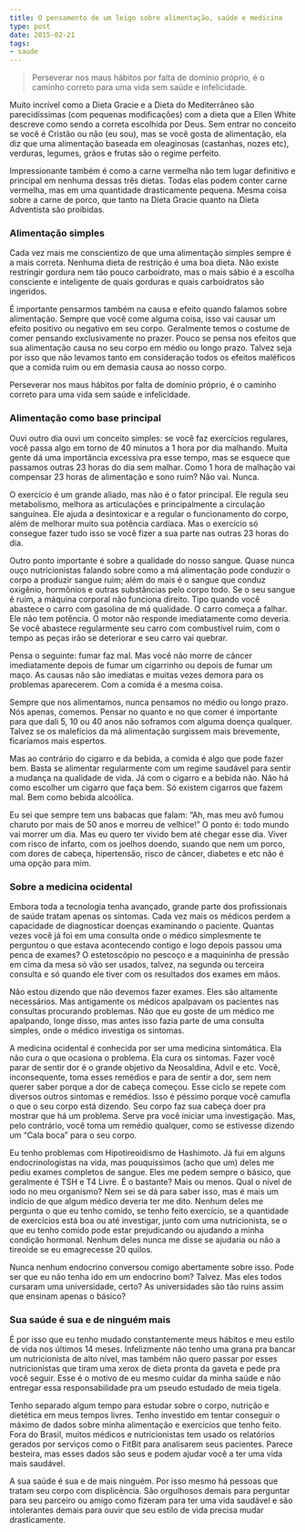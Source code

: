 ```yaml
---
title: O pensamento de um leigo sobre alimentação, saúde e medicina
type: post
date: 2015-02-21
tags:
- saude
---
```


> Perseverar nos maus hábitos por falta de domínio próprio, é o caminho correto para uma vida sem saúde e infelicidade.

Muito incrível como a Dieta Gracie e a Dieta do Mediterrâneo são parecidíssimas (com pequenas modificações) com a dieta que a Ellen White descreve como sendo a correta escolhida por Deus. Sem entrar no conceito se você é Cristão ou não (eu sou), mas se você gosta de alimentação, ela diz que uma alimentação baseada em oleaginosas (castanhas, nozes etc), verduras, legumes, grãos e frutas são o regime perfeito.

Impressionante também é como a carne vermelha não tem lugar definitivo e principal em nenhuma dessas três dietas. Todas elas podem conter carne vermelha, mas em uma quantidade drasticamente pequena. Mesma coisa sobre a carne de porco, que tanto na Dieta Gracie quanto na Dieta Adventista são proibidas.

### Alimentação simples

Cada vez mais me conscientizo de que uma alimentação simples sempre é a mais correta. Nenhuma dieta de restrição é uma boa dieta. Não existe restringir gordura nem tão pouco carboidrato, mas o mais sábio é a escolha consciente e inteligente de quais gorduras e quais carboidratos são ingeridos.

É importante pensarmos também na causa e efeito quando falamos sobre alimentação. Sempre que você come alguma coisa, isso vai causar um efeito positivo ou negativo em seu corpo. Geralmente temos o costume de comer pensando exclusivamente no prazer. Pouco se pensa nos efeitos que sua alimentação causa no seu corpo em médio ou longo prazo. Talvez seja por isso que não levamos tanto em consideração todos os efeitos maléficos que a comida ruim ou em demasia causa ao nosso corpo.

Perseverar nos maus hábitos por falta de domínio próprio, é o caminho correto para uma vida sem saúde e infelicidade.

### Alimentação como base principal

Ouvi outro dia ouvi um conceito simples: se você faz exercícios regulares, você passa algo em torno de 40 minutos a 1 hora por dia malhando. Muita gente dá uma importância excessiva pra esse tempo, mas se esquece que passamos outras 23 horas do dia sem malhar. Como 1 hora de malhação vai compensar 23 horas de alimentação e sono ruim? Não vai. Nunca.

O exercício é um grande aliado, mas não é o fator principal. Ele regula seu metabolismo, melhora as articulações e principalmente a circulação sanguínea. Ele ajuda a desintoxicar e a regular o funcionamento do corpo, além de melhorar muito sua potência cardíaca. Mas o exercício só consegue fazer tudo isso se você fizer a sua parte nas outras 23 horas do dia.

Outro ponto importante é sobre a qualidade do nosso sangue. Quase nunca ouço nutricionistas falando sobre como a má alimentação pode conduzir o corpo a produzir sangue ruim; além do mais é o sangue que conduz oxigênio, hormônios e outras substâncias pelo corpo todo. Se o seu sangue é ruim, a máquina corporal não funciona direito. Tipo quando você abastece o carro com gasolina de má qualidade. O carro começa a falhar. Ele não tem potência. O motor não responde imediatamente como deveria. Se você abastece regularmente seu carro com combustível ruim, com o tempo as peças irão se deteriorar e seu carro vai quebrar.

Pensa o seguinte: fumar faz mal. Mas você não morre de câncer imediatamente depois de fumar um cigarrinho ou depois de fumar um maço. As causas não são imediatas e muitas vezes demora para os problemas aparecerem. Com a comida é a mesma coisa.

Sempre que nos alimentamos, nunca pensamos no médio ou longo prazo. Nós apenas, comemos. Pensar no quanto e no que comer é importante para que dali 5, 10 ou 40 anos não soframos com alguma doença qualquer. Talvez se os malefícios da má alimentação surgissem mais brevemente, ficaríamos mais espertos.

Mas ao contrário do cigarro e da bebida, a comida é algo que pode fazer bem. Basta se alimentar regularmente com um regime saudável para sentir a mudança na qualidade de vida. Já com o cigarro e a bebida não. Não há como escolher um cigarro que faça bem. Só existem cigarros que fazem mal. Bem como bebida alcoólica.

Eu sei que sempre tem uns babacas que falam: “Ah, mas meu avô fumou charuto por mais de 50 anos e morreu de velhice!” O ponto é: todo mundo vai morrer um dia. Mas eu quero ter vivido bem até chegar esse dia. Viver com risco de infarto, com os joelhos doendo, suando que nem um porco, com dores de cabeça, hipertensão, risco de câncer, diabetes e etc não é uma opção para mim.

### Sobre a medicina ocidental

Embora toda a tecnologia tenha avançado, grande parte dos profissionais de saúde tratam apenas os sintomas. Cada vez mais os médicos perdem a capacidade de diagnosticar doenças examinando o paciente. Quantas vezes você já foi em uma consulta onde o médico simplesmente te perguntou o que estava acontecendo contigo e logo depois passou uma penca de exames? O estetoscópio no pescoço e a maquininha de pressão em cima da mesa só vão ser usados, talvez, na segunda ou terceira consulta e só quando ele tiver com os resultados dos exames em mãos.

Não estou dizendo que não devemos fazer exames. Eles são altamente necessários. Mas antigamente os médicos apalpavam os pacientes nas consultas procurando problemas. Não que eu goste de um médico me apalpando, longe disso, mas antes isso fazia parte de uma consulta simples, onde o médico investiga os sintomas.

A medicina ocidental é conhecida por ser uma medicina sintomática. Ela não cura o que ocasiona o problema. Ela cura os sintomas. Fazer você parar de sentir dor é o grande objetivo da Neosaldina, Advil e etc. Você, inconsequente, toma esses remédios e para de sentir a dor, sem nem querer saber porque a dor de cabeça começou. Esse ciclo se repete com diversos outros sintomas e remédios. Isso é péssimo porque você camufla o que o seu corpo está dizendo. Seu corpo faz sua cabeça doer pra mostrar que há um problema. Serve pra você iniciar uma investigação. Mas, pelo contrário, você toma um remédio qualquer, como se estivesse dizendo um “Cala boca” para o seu corpo.

Eu tenho problemas com Hipotireoidismo de Hashimoto. Já fui em alguns endocrinologistas na vida, mas pouquíssimos (acho que um) deles me pediu exames completos de sangue. Eles me pedem sempre o básico, que geralmente é TSH e T4 Livre. É o bastante? Mais ou menos. Qual o nível de iodo no meu organismo? Nem sei se dá para saber isso, mas é mais um indício de que algum médico deveria ter me dito. Nenhum deles me pergunta o que eu tenho comido, se tenho feito exercício, se a quantidade de exercícios está boa ou até investigar, junto com uma nutricionista, se o que eu tenho comido pode estar prejudicando ou ajudando a minha condição hormonal. Nenhum deles nunca me disse se ajudaria ou não a tireoide se eu emagrecesse 20 quilos.

Nunca nenhum endocrino conversou comigo abertamente sobre isso. Pode ser que eu não tenha ido em um endocrino bom? Talvez. Mas eles todos cursaram uma universidade, certo? As universidades são tão ruins assim que ensinam apenas o básico?

### Sua saúde é sua e de ninguém mais

É por isso que eu tenho mudado constantemente meus hábitos e meu estilo de vida nos últimos 14 meses. Infelizmente não tenho uma grana pra bancar um nutricionista de alto nível, mas também não quero passar por esses nutricionistas que tiram uma xerox de dieta pronta da gaveta e pede pra você seguir. Esse é o motivo de eu mesmo cuidar da minha saúde e não entregar essa responsabilidade pra um pseudo estudado de meia tigela.

Tenho separado algum tempo para estudar sobre o corpo, nutrição e dietética em meus tempos livres. Tenho investido em tentar conseguir o máximo de dados sobre minha alimentação e exercícios que tenho feito. Fora do Brasil, muitos médicos e nutricionistas tem usado os relatórios gerados por serviços como o FitBit para analisarem seus pacientes. Parece besteira, mas esses dados são seus e podem ajudar você a ter uma vida mais saudável.

A sua saúde é sua e de mais ninguém. Por isso mesmo há pessoas que tratam seu corpo com displicência. São orgulhosos demais para perguntar para seu parceiro ou amigo como fizeram para ter uma vida saudável e são intolerantes demais para ouvir que seu estilo de vida precisa mudar drasticamente.
